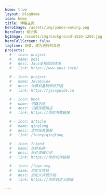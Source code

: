 ```yaml
---
home: true
layout: BlogHome
icon: home
title: 博客主页
heroImage: /assets/img/panda-waving.png
heroText: 知识库
bgImage: /assets/img/background-1920-1280.jpg
heroFullScreen: false
tagline: 记录，成为更好的自己
projects:
  # - icon: project
  #   name: pdai
  #   desc: Java全栈知识体系
  #   link: https://www.pdai.tech/

  # - icon: project
  #   name: JavaGuide
  #   desc: 计算机基础知识扫盲
  #   link: https://javaguide.cn

  # - icon: book
  #   name: 书籍名称
  #   desc: 书籍详细描述
  #   link: https://你的书籍链接

  # - icon: article
  #   name: qinglong
  #   desc: 定时任务面板
  #   link: /funny/qinglong

  # - icon: friend
  #   name: 伙伴名称
  #   desc: 伙伴详细介绍
  #   link: https://你的伙伴链接

  # - icon: /logo.svg
  #   name: 自定义项目
  #   desc: 自定义详细介绍
  #   link: https://你的自定义链接

---
```

